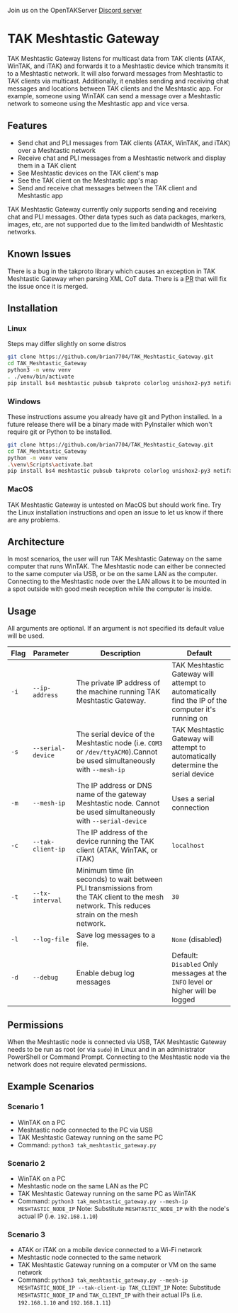 Join us on the OpenTAKServer [Discord server](https://discord.gg/6uaVHjtfXN)

# TAK Meshtastic Gateway

TAK Meshtastic Gateway listens for multicast data from TAK clients (ATAK, WinTAK, and iTAK) and forwards it to
a Meshtastic device which transmits it to a Meshtastic network. It will also forward messages from Meshtastic to 
TAK clients via multicast. Additionally, it enables sending and receiving chat messages and locations between TAK clients
and the Meshtastic app. For example, someone using WinTAK can send a message over a Meshtastic network to someone using 
the Meshtastic app and vice versa.

## Features

- Send chat and PLI messages from TAK clients (ATAK, WinTAK, and iTAK) over a Meshtastic network
- Receive chat and PLI messages from a Meshtastic network and display them in a TAK client
- See Meshtastic devices on the TAK client's map
- See the TAK client on the Meshtastic app's map
- Send and receive chat messages between the TAK client and Meshtastic app

TAK Meshtastic Gateway currently only supports sending and receiving chat and PLI messages. Other data types such as
data packages, markers, images, etc, are not supported due to the limited bandwidth of Meshtastic networks.

## Known Issues

There is a bug in the takproto library which causes an exception in TAK Meshtastic Gateway when parsing XML CoT data.
There is a [PR](https://github.com/snstac/takproto/pull/16) that will fix the issue once it is merged.

## Installation

### Linux

Steps may differ slightly on some distros

```bash
git clone https://github.com/brian7704/TAK_Meshtastic_Gateway.git
cd TAK_Meshtastic_Gateway
python3 -m venv venv
. ./venv/bin/activate
pip install bs4 meshtastic pubsub takproto colorlog unishox2-py3 netifaces2
```

### Windows

These instructions assume you already have git and Python installed. In a future release there will be a binary made
with PyInstaller which won't require git or Python to be installed.

```bash
git clone https://github.com/brian7704/TAK_Meshtastic_Gateway.git
cd TAK_Meshtastic_Gateway
python -m venv venv
.\venv\Scripts\activate.bat
pip install bs4 meshtastic pubsub takproto colorlog unishox2-py3 netifaces2
```

### MacOS

TAK Meshtastic Gateway is untested on MacOS but should work fine. Try the Linux installation instructions and open
an issue to let us know if there are any problems.

## Architecture

In most scenarios, the user will run TAK Meshtastic Gateway on the same computer that runs WinTAK. The Meshtastic node
can either be connected to the same computer via USB, or be on the same LAN as the computer. Connecting to the Meshtastic
node over the LAN allows it to be mounted in a spot outside with good mesh reception while the computer is inside.

## Usage

All arguments are optional. If an argument is not specified its default value will be used.

| Flag | Parameter         | Description                                                                                                                                   | Default                                                                                          |
|------|-------------------|-----------------------------------------------------------------------------------------------------------------------------------------------|--------------------------------------------------------------------------------------------------|
| `-i` | `--ip-address`    | The private IP address of the machine running TAK Meshtastic Gateway.                                                                         | TAK Meshtastic Gateway will attempt to automatically find the IP of the computer it's running on |
| `-s` | `--serial-device` | The serial device of the Meshtastic node (i.e. `COM3` or `/dev/ttyACM0`).Cannot be used simultaneously with `--mesh-ip`                       | TAK Meshtastic Gateway will attempt to automatically determine the serial device                 |
| `-m` | `--mesh-ip`       | The IP address or DNS name of the gateway Meshtastic node. Cannot be used simultaneously with `--serial-device`                               | Uses a serial connection                                                                         |
| `-c` | `--tak-client-ip` | The IP address of the device running the TAK client (ATAK, WinTAK, or iTAK)                                                                   | `localhost`                                                                                      |
| `-t` | `--tx-interval`   | Minimum time (in seconds) to wait between PLI transmissions from the TAK client to the mesh network. This reduces strain on the mesh network. | `30`                                                                                             |
| `-l` | `--log-file`      | Save log messages to a file.                                                                                                                  | `None` (disabled)                                                                                |
| `-d` | `--debug`         | Enable debug log messages                                                                                                                     | Default: `Disabled` Only messages at the `INFO` level or higher will be logged                   |

## Permissions

When the Meshtastic node is connected via USB, TAK Meshtastic Gateway needs to be run as root (or via `sudo`) in Linux
and in an administrator PowerShell or Command Prompt. Connecting to the Meshtastic node via the network does not require
elevated permissions.

## Example Scenarios

### Scenario 1

- WinTAK on a PC
- Meshtastic node connected to the PC via USB
- TAK Meshtastic Gateway running on the same PC
- Command: `python3 tak_meshtastic_gateway.py`

### Scenario 2

- WinTAK on a PC
- Meshtastic node on the same LAN as the PC
- TAK Meshtastic Gateway running on the same PC as WinTAK
- Command: `python3 tak_meshtastic_gateway.py --mesh-ip MESHTASTIC_NODE_IP` Note: Substitute `MESHTASTIC_NODE_IP` with
the node's actual IP (i.e. `192.168.1.10`)

### Scenario 3

- ATAK or iTAK on a mobile device connected to a Wi-Fi network
- Meshtastic node connected to the same network
- TAK Meshtastic Gateway running on a computer or VM on the same network
- Command: `python3 tak_meshtastic_gateway.py --mesh-ip MESHTASTIC_NODE_IP --tak-client-ip TAK_CLIENT_IP` Note: Substitude
`MESHTASTIC_NODE_IP` and `TAK_CLIENT_IP` with their actual IPs (i.e. `192.168.1.10` and `192.168.1.11`)